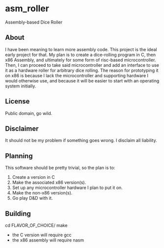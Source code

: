 # asm_roller
Assembly-based Dice Roller

## About
I have been meaning to learn more assembly code.  This project is the ideal early project for that.  My plan is to create a dice-rolling program in C, then x86 Assembly, and ultimately for some form of risc-based microcontroller.  Then, I can proceed to take said microcontroller and add an interface to use it as a hardware roller for arbitrary dice rolling.  The reason for prototyping it on x86 is because I lack the microcontroller and supporting hardware I would otherwise use, and because it will be easier to start with an operating system initially.

## License
Public domain, go wild.

## Disclaimer
It should not be my problem if something goes wrong.  I disclaim all liability.

## Planning
This software should be pretty trivial, so the plan is to:
1. Create a version in C
2. Make the associated x86 version(s).
3. Set up any microcontroller hardware I plan to put it on.
4. Make the non-x86 version(s).
5. Go play D&D with it.

## Building
cd FLAVOR_OF_CHOICE/
make

- the C version will require gcc
- the x86 assembly will require nasm
